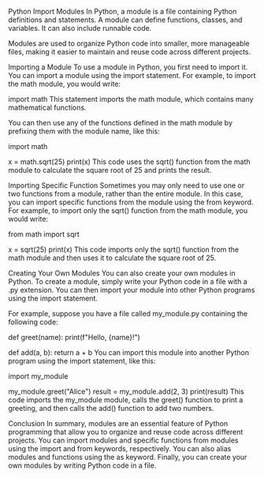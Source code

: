 Python Import Modules
In Python, a module is a file containing Python definitions and statements. A module can define functions, classes, and variables. It can also include runnable code.

Modules are used to organize Python code into smaller, more manageable files, making it easier to maintain and reuse code across different projects.

Importing a Module
To use a module in Python, you first need to import it. You can import a module using the import statement. For example, to import the math module, you would write:

import math
This statement imports the math module, which contains many mathematical functions.

You can then use any of the functions defined in the math module by prefixing them with the module name, like this:

import math

x = math.sqrt(25)
print(x)
This code uses the sqrt() function from the math module to calculate the square root of 25 and prints the result.

Importing Specific Function
Sometimes you may only need to use one or two functions from a module, rather than the entire module. In this case, you can import specific functions from the module using the from keyword. For example, to import only the sqrt() function from the math module, you would write:

from math import sqrt

x = sqrt(25)
print(x)
This code imports only the sqrt() function from the math module and then uses it to calculate the square root of 25.

Creating Your Own Modules
You can also create your own modules in Python. To create a module, simply write your Python code in a file with a .py extension. You can then import your module into other Python programs using the import statement.

For example, suppose you have a file called my_module.py containing the following code:

def greet(name):
    print(f"Hello, {name}!")

def add(a, b):
    return a + b
You can import this module into another Python program using the import statement, like this:

import my_module

my_module.greet("Alice")
result = my_module.add(2, 3)
print(result)
This code imports the my_module module, calls the greet() function to print a greeting, and then calls the add() function to add two numbers.

Conclusion
In summary, modules are an essential feature of Python programming that allow you to organize and reuse code across different projects. You can import modules and specific functions from modules using the import and from keywords, respectively. You can also alias modules and functions using the as keyword. Finally, you can create your own modules by writing Python code in a file.
